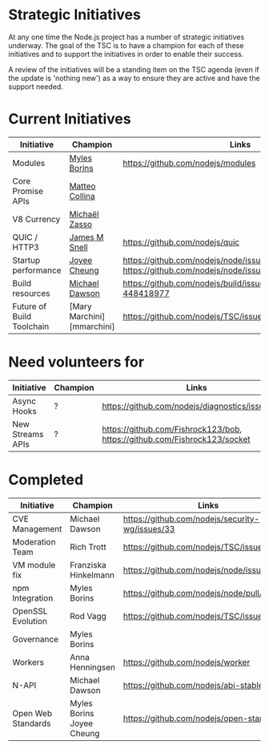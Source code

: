 # Strategic Initiatives

At any one time the Node.js project has a number of strategic initiatives
underway.  The goal of the TSC is to have a champion for each of these
initiatives and to support the initiatives in order to enable their
success.

A review of the initiatives will be a standing item on the TSC agenda (even
if the update is 'nothing new') as a way to ensure they are active
and have the support needed.

# Current Initiatives

| Initiative                | Champion                                                  | Links                                                                                   |
|---------------------------|-----------------------------------------------------------|-----------------------------------------------------------------------------------------|
| Modules                   | [Myles Borins][MylesBorins]                               | https://github.com/nodejs/modules                        |
| Core Promise APIs         | [Matteo Collina][mcollina]                                |                                                                                         |
| V8 Currency               | [Michaël Zasso][targos]                                   |                                                                                         |
| QUIC / HTTP3              | [James M Snell][jasnell]                                  | https://github.com/nodejs/quic                                                          |
| Startup performance       | [Joyee Cheung][joyeecheung]                               | https://github.com/nodejs/node/issues/17058 https://github.com/nodejs/node/issues/21563 |
| Build resources           | [Michael Dawson][mhdawson]                                | https://github.com/nodejs/build/issues/1154#issuecomment-448418977                      |
| Future of Build Toolchain | [Mary Marchini][mmarchini]                                | https://github.com/nodejs/TSC/issues/901                                                |

# Need volunteers for

| Initiative        | Champion                        | Links                                                                     |
|-------------------|---------------------------------|---------------------------------------------------------------------------|
| Async Hooks       | ?                               | https://github.com/nodejs/diagnostics/issues/124                          |
| New Streams APIs  | ?                               | https://github.com/Fishrock123/bob, https://github.com/Fishrock123/socket |


# Completed

| Initiative          | Champion             | Links                                           |
|---------------------|----------------------|-------------------------------------------------|
| CVE Management      | Michael Dawson       | https://github.com/nodejs/security-wg/issues/33 |
| Moderation Team     | Rich Trott           | https://github.com/nodejs/TSC/issues/329        |
| VM module fix       | Franziska Hinkelmann | https://github.com/nodejs/node/issues/6283      |
| npm Integration     | Myles Borins         | https://github.com/nodejs/node/pull/21594       |
| OpenSSL Evolution   | Rod Vagg             | https://github.com/nodejs/TSC/issues/677        |
| Governance          | Myles Borins         |                                                 |
| Workers             | Anna Henningsen      | https://github.com/nodejs/worker                |
| N-API               | Michael Dawson       | https://github.com/nodejs/abi-stable-node       |
| Open Web Standards  | Myles Borins Joyee Cheung | https://github.com/nodejs/open-standards   |


[joyeecheung]: https://github.com/joyeecheung
[MylesBorins]: https://github.com/MylesBorins
[node#11273]: https://github.com/nodejs/node/issues/11273
[node#18106]: https://github.com/nodejs/node/issues/18106
[fishrock123]: https://github.com/fishrock123
[addaleax]: https://github.com/addaleax
[cclauss]: https://github.com/cclauss
[mhdawson]: https://github.com/mhdawson
[rvagg]: https://github.com/rvagg
[sam-github]: https://github.com/sam-github
[trott]: https://github.com/trott
[targos]: https://github.com/targos
[ofrobots]: https://github.com/ofrobots
[thefourtheye]: https://github.com/thefourtheye
[mcollina]: https://github.com/mcollina
[jasnell]: https://github.com/jasnell

